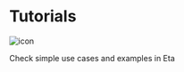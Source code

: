 # Tutorials

![icon](/images/tuts.svg)

Check simple use cases and examples in Eta

[type]: modules
